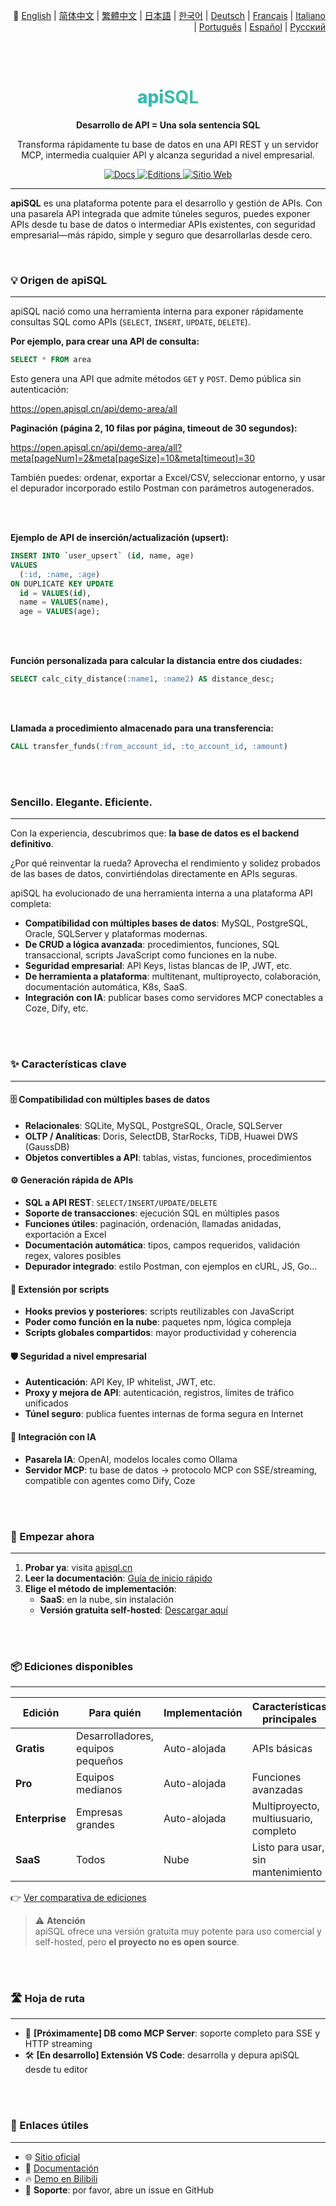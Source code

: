 <p align="right">
 📘 
  <a href="./readme.md">English</a> | 
  <a href="./README.zh-Hans.md">简体中文</a> | 
  <a href="./README.zh-Hant.md">繁體中文</a> | 
  <a href="./README.ja.md">日本語</a> | 
  <a href="./README.ko.md">한국어</a> | 
  <a href="./README.de.md">Deutsch</a> | 
  <a href="./README.fr.md">Français</a> | 
  <a href="./README.it.md">Italiano</a> | 
  <a href="./README.pt.md">Português</a> | 
  <a href="./README.es.md">Español</a> | 
  <a href="./README.ru.md">Русский</a>
</p>


<br><br>

<div align="center">

  <h1 style="font-size: 28px; font-weight: 800; background-image: linear-gradient(to right, #06b6d4, #6bc283); -webkit-background-clip: text; background-clip: text; color: transparent;">
    <span>api</span><strong>SQL</strong>
  </h1>

  <p>
    <strong>Desarrollo de API = Una sola sentencia SQL</strong>
  </p>
  <p>
    Transforma rápidamente tu base de datos en una API REST y un servidor MCP, intermedia cualquier API y alcanza seguridad a nivel empresarial.
  </p>
  <p>
    <a href="https://docs.apisql.cn/">
      <img src="https://img.shields.io/badge/Docs-Documentación-blue.svg" alt="Docs" />
    </a>
    <a href="https://www.apisql.cn/pricing/">
      <img src="https://img.shields.io/badge/Ediciones-Precios-green.svg" alt="Editions" />
    </a>
    <a href="https://www.apisql.cn/">
      <img src="https://img.shields.io/badge/Sitio-Web-apisql.cn-orange.svg" alt="Sitio Web" />
    </a>
  </p>
</div>

---

**apiSQL** es una plataforma potente para el desarrollo y gestión de APIs. Con una pasarela API integrada que admite túneles seguros, puedes exponer APIs desde tu base de datos o intermediar APIs existentes, con seguridad empresarial—más rápido, simple y seguro que desarrollarlas desde cero.

<br>

### 💡 Origen de apiSQL

---

apiSQL nació como una herramienta interna para exponer rápidamente consultas SQL como APIs (`SELECT`, `INSERT`, `UPDATE`, `DELETE`).

**Por ejemplo, para crear una API de consulta:**
```sql
SELECT * FROM area
```

Esto genera una API que admite métodos `GET` y `POST`. Demo pública sin autenticación:

https://open.apisql.cn/api/demo-area/all

**Paginación (página 2, 10 filas por página, timeout de 30 segundos):**

https://open.apisql.cn/api/demo-area/all?meta[pageNum]=2&meta[pageSize]=10&meta[timeout]=30

También puedes: ordenar, exportar a Excel/CSV, seleccionar entorno, y usar el depurador incorporado estilo Postman con parámetros autogenerados.

<br><br>

**Ejemplo de API de inserción/actualización (upsert):**
```sql
INSERT INTO `user_upsert` (id, name, age) 
VALUES 
  (:id, :name, :age)
ON DUPLICATE KEY UPDATE 
  id = VALUES(id),
  name = VALUES(name),
  age = VALUES(age);
```

<br><br>

**Función personalizada para calcular la distancia entre dos ciudades:**
```sql
SELECT calc_city_distance(:name1, :name2) AS distance_desc;
```

<br><br>

**Llamada a procedimiento almacenado para una transferencia:**
```sql
CALL transfer_funds(:from_account_id, :to_account_id, :amount)
```

<br><br>

### Sencillo. Elegante. Eficiente.

---

Con la experiencia, descubrimos que: **la base de datos es el backend definitivo**.

¿Por qué reinventar la rueda? Aprovecha el rendimiento y solidez probados de las bases de datos, convirtiéndolas directamente en APIs seguras.

apiSQL ha evolucionado de una herramienta interna a una plataforma API completa:

- **Compatibilidad con múltiples bases de datos**: MySQL, PostgreSQL, Oracle, SQLServer y plataformas modernas.
- **De CRUD a lógica avanzada**: procedimientos, funciones, SQL transaccional, scripts JavaScript como funciones en la nube.
- **Seguridad empresarial**: API Keys, listas blancas de IP, JWT, etc.
- **De herramienta a plataforma**: multitenant, multiproyecto, colaboración, documentación automática, K8s, SaaS.
- **Integración con IA**: publicar bases como servidores MCP conectables a Coze, Dify, etc.

<br><br>

### ✨ Características clave

---

#### 🗄️ Compatibilidad con múltiples bases de datos

- **Relacionales**:  SQLite, MySQL, PostgreSQL, Oracle, SQLServer
- **OLTP / Analíticas**: Doris, SelectDB, StarRocks, TiDB, Huawei DWS (GaussDB)
- **Objetos convertibles a API**: tablas, vistas, funciones, procedimientos

#### ⚙️ Generación rápida de APIs

- **SQL a API REST**: `SELECT/INSERT/UPDATE/DELETE`  
- **Soporte de transacciones**: ejecución SQL en múltiples pasos  
- **Funciones útiles**: paginación, ordenación, llamadas anidadas, exportación a Excel  
- **Documentación automática**: tipos, campos requeridos, validación regex, valores posibles  
- **Depurador integrado**: estilo Postman, con ejemplos en cURL, JS, Go...

#### 🧩 Extensión por scripts

- **Hooks previos y posteriores**: scripts reutilizables con JavaScript  
- **Poder como función en la nube**: paquetes npm, lógica compleja  
- **Scripts globales compartidos**: mayor productividad y coherencia

#### 🛡️ Seguridad a nivel empresarial

- **Autenticación**: API Key, IP whitelist, JWT, etc.  
- **Proxy y mejora de API**: autenticación, registros, límites de tráfico unificados  
- **Túnel seguro**: publica fuentes internas de forma segura en Internet

#### 🤖 Integración con IA

- **Pasarela IA**: OpenAI, modelos locales como Ollama  
- **Servidor MCP**: tu base de datos → protocolo MCP con SSE/streaming, compatible con agentes como Dify, Coze

<br><br>

### 🚀 Empezar ahora

---

1. **Probar ya**: visita [apisql.cn](https://www.apisql.cn/)  
2. **Leer la documentación**: [Guía de inicio rápido](https://docs.apisql.cn/apisql/010@%E5%85%A5%E9%97%A8/020@%E5%BF%AB%E9%80%9F%E5%85%A5%E9%97%A8/readme.html)  
3. **Elige el método de implementación**:  
   - **SaaS**: en la nube, sin instalación  
   - **Versión gratuita self-hosted**: [Descargar aquí](https://docs.apisql.cn/apisql/010@%E5%85%A5%E9%97%A8/030@%E5%85%8D%E8%B4%B9%E7%89%88-%E7%A7%81%E6%9C%89%E9%83%A8%E7%BD%B2/readme.html)

<br><br>

### 📦 Ediciones disponibles

---

| Edición        | Para quién            | Implementación  | Características principales                |
|----------------|-----------------------|------------------|--------------------------------------------|
| **Gratis**     | Desarrolladores, equipos pequeños | Auto-alojada     | APIs básicas                               |
| **Pro**        | Equipos medianos       | Auto-alojada     | Funciones avanzadas                         |
| **Enterprise** | Empresas grandes       | Auto-alojada     | Multiproyecto, multiusuario, completo       |
| **SaaS**       | Todos                  | Nube             | Listo para usar, sin mantenimiento          |

👉 [Ver comparativa de ediciones](https://www.apisql.cn/pricing/)

> ⚠️ **Atención**  
> apiSQL ofrece una versión gratuita muy potente para uso comercial y self-hosted, pero **el proyecto no es open source**.

<br><br>

### 🛣️ Hoja de ruta

---

- 🏁 **[Próximamente] DB como MCP Server**: soporte completo para SSE y HTTP streaming  
- 🛠️ **[En desarrollo] Extensión VS Code**: desarrolla y depura apiSQL desde tu editor

<br><br>

### 🔗 Enlaces útiles

---

- 🌐 [Sitio oficial](https://www.apisql.cn/)  
- 📘 [Documentación](https://docs.apisql.cn/)  
- 🔥 [Demo en Bilibili](https://www.bilibili.com/video/BV1eHGyzFE7x)  
- 💬 **Soporte**: por favor, abre un issue en GitHub

